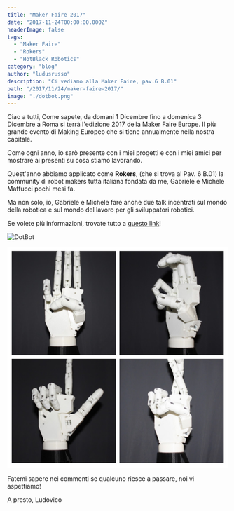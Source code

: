 ```yaml
---
title: "Maker Faire 2017"
date: "2017-11-24T00:00:00.000Z"
headerImage: false
tags:
  - "Maker Faire"
  - "Rokers"
  - "HotBlack Robotics"
category: "blog"
author: "ludusrusso"
description: "Ci vediamo alla Maker Faire, pav.6 B.01"
path: "/2017/11/24/maker-faire-2017/"
image: "./dotbot.png"
---
```


Ciao a tutti,
Come sapete, da domani 1 Dicembre fino a domenica 3 Dicembre a Roma si terrà l'edizione 2017 della Maker Faire Europe. Il più grande evento di Making Europeo che si tiene annualmente nella nostra capitale.

Come ogni anno, io sarò presente con i miei progetti e con i miei amici per mostrare ai presenti su cosa stiamo lavorando.

Quest'anno abbiamo applicato come **Rokers**, (che si trova al Pav. 6 B.01) la community di robot makers tutta italiana fondata da me, Gabriele e Michele Maffucci pochi mesi fa.

Ma non solo, io, Gabriele e Michele fare anche due talk incentrati sul mondo della robotica e sul mondo del lavoro per gli sviluppatori robotici.

Se volete più informazioni, trovate tutto a [questo link](https://rokers.io/makers/educativa/2017/11/28/Rokers-alla-maker-faire-rome-programma.html)!

![DotBot](./dotbot.png)

![Parloma](./parloma.jpg)

Fatemi sapere nei commenti se qualcuno riesce a passare, noi vi aspettiamo!

A presto,
Ludovico
